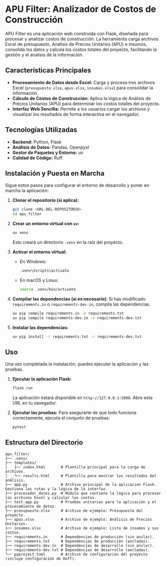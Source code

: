 # APU Filter: Analizador de Costos de Construcción

APU Filter es una aplicación web construida con Flask, diseñada para procesar y analizar costos de construcción. La herramienta carga archivos Excel de presupuesto, Análisis de Precios Unitarios (APU) e insumos, consolida los datos y calcula los costos totales del proyecto, facilitando la gestión y el análisis de la información.

## Características Principales

- **Procesamiento de Datos desde Excel:** Carga y procesa tres archivos Excel (`presupuesto.xlsx`, `apus.xlsx`, `insumos.xlsx`) para consolidar la información.
- **Cálculo de Costos de Construcción:** Aplica la lógica de Análisis de Precios Unitarios (APU) para determinar los costos totales del proyecto.
- **Interfaz Web Sencilla:** Permite a los usuarios cargar los archivos y visualizar los resultados de forma interactiva en el navegador.

## Tecnologías Utilizadas

- **Backend:** Python, Flask
- **Análisis de Datos:** Pandas, Openpyxl
- **Gestor de Paquetes y Entorno:** uv
- **Calidad de Código:** Ruff

## Instalación y Puesta en Marcha

Sigue estos pasos para configurar el entorno de desarrollo y poner en marcha la aplicación:

1.  **Clonar el repositorio (si aplica):**
    ```bash
    git clone <URL-DEL-REPOSITORIO>
    cd apu_filter
    ```

2.  **Crear un entorno virtual con `uv`:**
    ```bash
    uv venv
    ```
    Esto creará un directorio `.venv` en la raíz del proyecto.

3.  **Activar el entorno virtual:**
    - En Windows:
      ```bash
      .venv\Scripts\activate
      ```
    - En macOS y Linux:
      ```bash
      source .venv/bin/activate
      ```

4.  **Compilar las dependencias (si es necesario):**
    Si has modificado `requirements.in` o `requirements-dev.in`, compila las dependencias.
    ```bash
    uv pip compile requirements.in -o requirements.txt
    uv pip compile requirements-dev.in -o requirements-dev.txt
    ```

5.  **Instalar las dependencias:**
    ```bash
    uv pip install -r requirements.txt -r requirements-dev.txt
    ```

## Uso

Una vez completada la instalación, puedes ejecutar la aplicación y las pruebas.

1.  **Ejecutar la aplicación Flask:**
    ```bash
    flask run
    ```
    La aplicación estará disponible en `http://127.0.0.1:5000`. Abre esta URL en tu navegador.

2.  **Ejecutar las pruebas:**
    Para asegurarte de que todo funciona correctamente, ejecuta el conjunto de pruebas:
    ```bash
    pytest
    ```

## Estructura del Directorio

```
apu_filter/
├── .venv/
├── templates/
│   ├── index.html       # Plantilla principal para la carga de archivos.
│   └── results.html     # Plantilla para mostrar los resultados del análisis.
├── app.py               # Archivo principal de la aplicación Flask. Gestiona las rutas y la lógica de la interfaz.
├── procesador_datos.py  # Módulo que contiene la lógica para procesar los archivos Excel y calcular los costos.
├── test_app.py          # Pruebas unitarias para la aplicación y el procesamiento de datos.
├── presupuesto.xlsx     # Archivo de ejemplo: Presupuesto del proyecto.
├── apus.xlsx            # Archivo de ejemplo: Análisis de Precios Unitarios.
├── insumos.xlsx         # Archivo de ejemplo: Lista de insumos y sus costos.
├── requirements.in      # Dependencias de producción (sin anclar).
├── requirements.txt     # Dependencias de producción (ancladas).
├── requirements-dev.in  # Dependencias de desarrollo (sin anclar).
├── requirements-dev.txt # Dependencias de desarrollo (ancladas).
└── pyproject.toml       # Archivo de configuración del proyecto (incluye configuración de Ruff).
```
